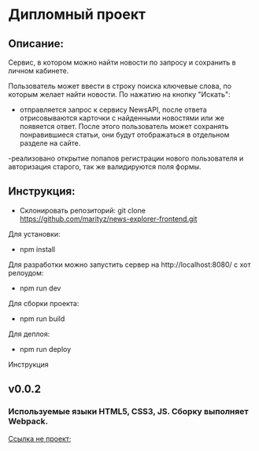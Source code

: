 # Дипломный проект
## Описание:
Cервис, в котором можно найти новости по запросу и сохранить в личном кабинете.

Пользователь может ввести в строку поиска ключевые слова, по которым желает найти новости. 
По нажатию на кнопку "Искать":
- отправляется запрос к сервису NewsAPI, после ответа отрисовываются карточки с найденными новостями или же появяется ответ.
После этого пользователь может сохранять понравившиеся статьи, они будут отображаться в отдельном разделе на сайте.

-реализовано открытие попапов регистрации нового пользователя и авторизация старого, так же валидируются поля формы.



## Инструкция:
- Склонировать репозиторий: git clone https://github.com/marityz/news-explorer-frontend.git

Для установки:
- npm install

Для разработки можно запустить сервер на http://localhost:8080/ с хот релоудом:
- npm run dev

Для сборки проекта:
- npm run build

Для деплоя: 
- npm run deploy

Инструкция 
## v0.0.2
### Используемые языки HTML5, CSS3, JS. Сборку выполняет Webpack.

[Ссылка не проект](https://marityz.github.io/news-explorer-frontend/);

